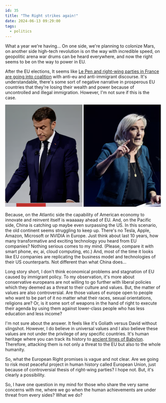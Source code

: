 ```yaml
---
id: 35
title: "The Right strikes again!"
date: 2024-06-13 09:29:00
tags:
  - politics
---
```


What a year we're having... On one side, we're planning to colonize Mars, on another side high-tech revolution is on the way with incredible speed, on geopolitic arena war drums can be heard everywhere, and now the right seems to be on the way to power in EU.

After the EU elections, It seems like [Le Pen and right-wing parties in France are going into coalition](https://www.politico.eu/article/emmanuel-macron-marine-le-pen-france-brexit-moment-elections-ursula-von-der-leyen-electorate/) with anti-eu and anti-immigrant discourse. It's understandable, there's some sort of negative narrative in prosperous EU countries that they're losing their wealth and power because of uncontrolled and illegal immigration. However, I'm not sure if this is the case.

![Macron vs Le Pen](./macron-lepen.png)

Because, on the Atlantic side the capability of American economy to innovate and reinvent itself is waaaaay ahead of EU. And, on the Pacific side, China is catching up maybe even surpassing the US. In this scenario, the old continent seems struggling to keep up. There's no Tesla, Apple, Amazon, Microsoft or NVIDIA in Europe. Just think about last 10 years, how many transformative and exciting technology you heard from EU companies? Nothing serious comes to my mind. (Please, compare it with smart phone, ev, ai, cloud computing, etc.) And, most of the time it looks like EU companies are replicating the business model and technologies of their US counterparts. Not different than what China does...

Long story short, I don't think economical problems and stagnation of EU caused by immigrant policy. To my observation, it's more about conservative europeans are not willing to go further with liberal policies which they deemed as a threat to their culture and values. But, the matter of values are also controversial. Are those values of europe open to people who want to be part of it no matter what their races, sexual orientations, religions are? Or, is it some sort of weapons in the hand of right to execute their agenda by using them against lower-class people who has less education and less income? 

I'm not sure about the answer. It feels like it's Goliath versus David without slingshot. However, I do believe in universal values and I also believe these values are not under the privilege of any specific countries. It's human heritage where you can track its history to [ancient times of Babylon](https://en.wikipedia.org/wiki/Cyrus_Cylinder). Therefore, attacking them is not only a threat to the EU but also to the whole humanity.

So, what the European Right promises is vague and not clear. Are we going to risk most peaceful project in human history called European Union, just because of controversial thesis of right-wing parties? I hope not. But, it's clearly a possibility.

So, I have one question in my mind for those who share the very same concerns with me, where we go when the human achievements are under threat from every sides? What we do?

